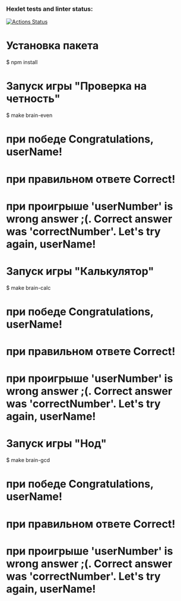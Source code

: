 ### Hexlet tests and linter status:
[![Actions Status](https://github.com/Tokimikichika/frontend-project-lvl1/actions/workflows/hexlet-check.yml/badge.svg)](https://github.com/Tokimikichika/frontend-project-lvl1/actions)

# Установка пакета

$ npm install

# Запуск игры "Проверка на четность"
$ make brain-even

# при победе Congratulations, userName!
# при правильном ответе Correct!
# при проигрыше 'userNumber' is wrong answer ;(. Correct answer was 'correctNumber'. Let's try again, userName!

# Запуск игры "Калькулятор"
$ make brain-calc

# при победе Congratulations, userName!
# при правильном ответе Correct!
# при проигрыше 'userNumber' is wrong answer ;(. Correct answer was 'correctNumber'. Let's try again, userName!

# Запуск игры "Нод"
$ make brain-gcd

# при победе Congratulations, userName!
# при правильном ответе Correct!
# при проигрыше 'userNumber' is wrong answer ;(. Correct answer was 'correctNumber'. Let's try again, userName!
